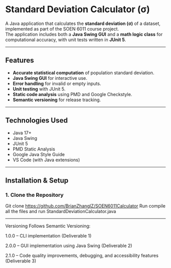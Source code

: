 # Standard Deviation Calculator (σ)

A Java application that calculates the **standard deviation (σ)** of a dataset, implemented as part of the SOEN 6011 course project.  
The application includes both a **Java Swing GUI** and a **math logic class** for computational accuracy, with unit tests written in **JUnit 5**.

---

## Features
- **Accurate statistical computation** of population standard deviation.
- **Java Swing GUI** for interactive use.
- **Error handling** for invalid or empty inputs.
- **Unit testing** with JUnit 5.
- **Static code analysis** using PMD and Google Checkstyle.
- **Semantic versioning** for release tracking.

---

## Technologies Used
- Java 17+
- Java Swing
- JUnit 5
- PMD Static Analysis
- Google Java Style Guide
- VS Code (with Java extensions)

---
## Installation & Setup

### 1. Clone the Repository

Git clone https://github.com/BrianZhangIZ/SOEN6011Calculator
Run compile all the files and run StandardDeviationCalculator.java

---

Versioning
Follows Semantic Versioning:

1.0.0 – CLI implementation (Deliverable 1)

2.0.0 – GUI implementation using Java Swing (Deliverable 2)

2.1.0 – Code quality improvements, debugging, and accessibility features (Deliverable 3)
